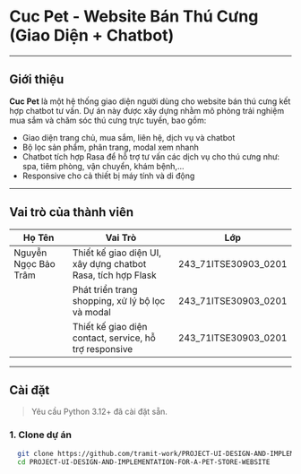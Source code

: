 # Cuc Pet - Website Bán Thú Cưng (Giao Diện + Chatbot)

---

## Giới thiệu

**Cuc Pet** là một hệ thống giao diện người dùng cho website bán thú cưng kết hợp chatbot tư vấn. Dự án này được xây dựng nhằm mô phỏng trải nghiệm mua sắm và chăm sóc thú cưng trực tuyến, bao gồm:

- Giao diện trang chủ, mua sắm, liên hệ, dịch vụ và chatbot
- Bộ lọc sản phẩm, phân trang, modal xem nhanh
- Chatbot tích hợp Rasa để hỗ trợ tư vấn các dịch vụ cho thú cưng như: spa, tiêm phòng, vận chuyển, khám bệnh,...
- Responsive cho cả thiết bị máy tính và di động

---

## Vai trò của thành viên

| Họ Tên | Vai Trò | Lớp |
|--------|---------|------|
| Nguyễn Ngọc Bảo Trâm | Thiết kế giao diện UI, xây dựng chatbot Rasa, tích hợp Flask | 243_71ITSE30903_0201 |
|  | Phát triển trang shopping, xử lý bộ lọc và modal | 243_71ITSE30903_0201 |
|  | Thiết kế giao diện contact, service, hỗ trợ responsive | 243_71ITSE30903_0201 |

---

## Cài đặt

> Yêu cầu Python 3.12+ đã cài đặt sẵn.

### 1. Clone dự án

```bash
  git clone https://github.com/tramit-work/PROJECT-UI-DESIGN-AND-IMPLEMENTATION-FOR-A-PET-STORE-WEBSITE.git
  cd PROJECT-UI-DESIGN-AND-IMPLEMENTATION-FOR-A-PET-STORE-WEBSITE
